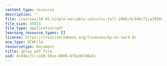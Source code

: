 ```yaml
---
content_type: resource
description: ''
file: /courses/18-01-single-variable-calculus-fall-2006/4c94bc71ca3950ce8909675e367d6a5c_MK_0QHbUnIA.pdf
file_size: 55815
file_type: application/pdf
learning_resource_types: []
license: https://creativecommons.org/licenses/by-nc-sa/4.0/
ocw_type: OCWFile
resourcetype: Document
title: 3play pdf file
uid: 4c94bc71-ca39-50ce-8909-675e367d6a5c
---
```

